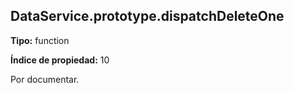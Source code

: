 ## DataService.prototype.dispatchDeleteOne

**Tipo:** function

**Índice de propiedad:** 10

Por documentar.



